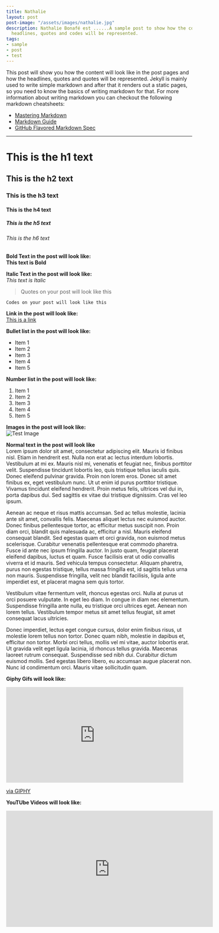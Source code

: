 ```yaml
---
title: Nathalie
layout: post
post-image: "/assets/images/nathalie.jpg"
description: Nathalie Bonafé est ......A sample post to show how the content will look and how will different
  headlines, quotes and codes will be represented.
tags:
- sample
- post
- test
---
```


This post will show you how the content will look like in the post pages and how the headlines, quotes and quotes will be represented. Jekyll is mainly used to write simple markdown and after that it renders out a static pages, so you need to know the basics of writing markdown for that.
For more information about writing markdown you can checkout the following markdown cheatsheets:
* [Mastering Markdown](https://guides.github.com/features/mastering-markdown/)
* [Markdown Guide](https://www.markdownguide.org/cheat-sheet/)
* [GitHub Flavored Markdown Spec](https://github.github.com/gfm/)

---

# This is the h1 text
## This is the h2 text
### This is the h3 text
#### This is the h4 text
##### This is the h5 text
###### This is the h6 text

**Bold Text in the post will look like:**<br>
**This text is Bold**

**Italic Text in the post will look like:**<br>
*This text is Italic*

> Quotes on your post will look like this

`Codes on your post will look like this`

**Link in the post will look like:**<br>
[This is a link](#)

**Bullet list in the post will look like:**
* Item 1
* Item 2
* Item 3
* Item 4
* Item 5

**Number list in the post will look like:**
1. Item 1
2. Item 2
3. Item 3
4. Item 4
5. Item 5

**Images in the post will look like:**<br>
![Test Image](/assets/images/1280x720%20Placeholder.png)

**Normal text in the post will look like**<br>
Lorem ipsum dolor sit amet, consectetur adipiscing elit. Mauris id finibus nisl. Etiam in hendrerit est. Nulla non erat ac lectus interdum lobortis. Vestibulum at mi ex. Mauris nisl mi, venenatis et feugiat nec, finibus porttitor velit. Suspendisse tincidunt lobortis leo, quis tristique tellus iaculis quis. Donec eleifend pulvinar gravida. Proin non lorem eros. Donec sit amet finibus ex, eget vestibulum nunc. Ut ut enim id purus porttitor tristique. Vivamus tincidunt eleifend hendrerit. Proin metus felis, ultrices vel dui in, porta dapibus dui. Sed sagittis ex vitae dui tristique dignissim. Cras vel leo ipsum.

Aenean ac neque et risus mattis accumsan. Sed ac tellus molestie, lacinia ante sit amet, convallis felis. Maecenas aliquet lectus nec euismod auctor. Donec finibus pellentesque tortor, ac efficitur metus suscipit non. Proin diam orci, blandit quis malesuada ac, efficitur a nisl. Mauris eleifend consequat blandit. Sed egestas quam et orci gravida, non euismod metus scelerisque. Curabitur venenatis pellentesque erat commodo pharetra. Fusce id ante nec ipsum fringilla auctor. In justo quam, feugiat placerat eleifend dapibus, luctus et quam. Fusce facilisis erat ut odio convallis viverra et id mauris. Sed vehicula tempus consectetur. Aliquam pharetra, purus non egestas tristique, tellus massa fringilla est, id sagittis tellus urna non mauris. Suspendisse fringilla, velit nec blandit facilisis, ligula ante imperdiet est, et placerat magna sem quis tortor.

Vestibulum vitae fermentum velit, rhoncus egestas orci. Nulla at purus ut orci posuere vulputate. In eget leo diam. In congue in diam nec elementum. Suspendisse fringilla ante nulla, eu tristique orci ultrices eget. Aenean non lorem tellus. Vestibulum tempor metus sit amet tellus feugiat, sit amet consequat lacus ultricies.

Donec imperdiet, lectus eget congue cursus, dolor enim finibus risus, ut molestie lorem tellus non tortor. Donec quam nibh, molestie in dapibus et, efficitur non tortor. Morbi orci tellus, mollis vel mi vitae, auctor lobortis erat. Ut gravida velit eget ligula lacinia, id rhoncus tellus gravida. Maecenas laoreet rutrum consequat. Suspendisse sed nibh dui. Curabitur dictum euismod mollis. Sed egestas libero libero, eu accumsan augue placerat non. Nunc id condimentum orci. Mauris vitae sollicitudin quam.

**Giphy Gifs will look like:**<br>
<iframe src="https://giphy.com/embed/ZqlvCTNHpqrio" width="480" height="259" frameBorder="0" class="giphy-embed" allowFullScreen></iframe><p><a href="https://giphy.com/gifs/laughing-despicable-me-minions-ZqlvCTNHpqrio">via GIPHY</a></p>

**YouTUbe Videos will look like:**<br>
<iframe width="560" height="315" src="https://www.youtube.com/embed/jTPXwbDtIpA" frameborder="0" allow="accelerometer; autoplay; encrypted-media; gyroscope; picture-in-picture" allowfullscreen></iframe>